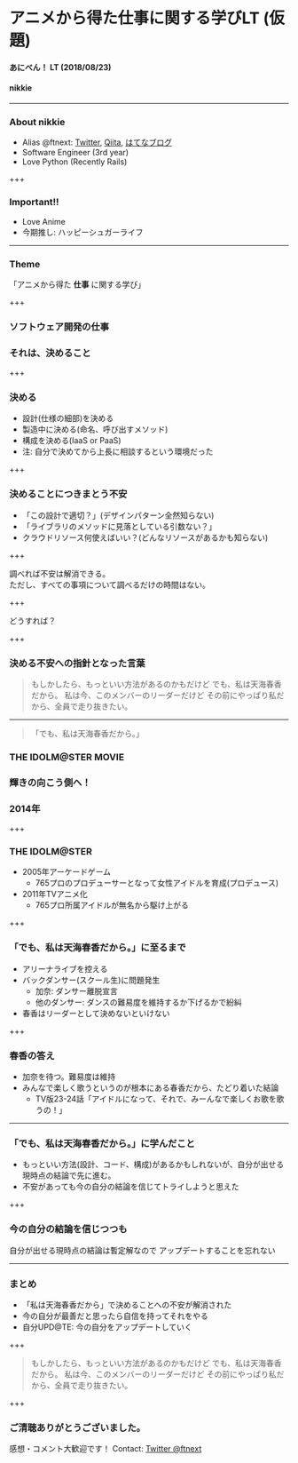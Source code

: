 # アニメから得た仕事に関する学びLT (仮題)
#### あにべん！ LT (2018/08/23)
#### nikkie

---

### About nikkie

- Alias @ftnext: [Twitter](https://twitter.com/ftnext), [Qiita](https://qiita.com/ftnext), [はてなブログ](http://nikkie-ftnext.hatenablog.com/)
- Software Engineer (3rd year)
- Love Python (Recently Rails)

+++

### Important!!

- Love Anime
- 今期推し: ハッピーシュガーライフ

---

### Theme

「アニメから得た **仕事** に関する学び」

+++

### ソフトウェア開発の仕事
### それは、決めること

+++

### 決める

- 設計(仕様の細部)を決める
- 製造中に決める(命名、呼び出すメソッド)
- 構成を決める(IaaS or PaaS)
- 注: 自分で決めてから上長に相談するという環境だった

+++

### 決めることにつきまとう不安

- 「この設計で適切？」(デザインパターン全然知らない)
- 「ライブラリのメソッドに見落としている引数ない？」
- クラウドリソース何使えばいい？(どんなリソースがあるかも知らない)

+++

調べれば不安は解消できる。  
ただし、すべての事項について調べるだけの時間はない。

+++

どうすれば？

+++

### 決める不安への指針となった言葉

>もしかしたら、もっといい方法があるのかもだけど
>でも、私は天海春香だから。
>私は今、このメンバーのリーダーだけど
>その前にやっぱり私だから、全員で走り抜きたい。

---

>「でも、私は天海春香だから。」

### THE IDOLM@STER MOVIE
### 輝きの向こう側へ！
### 2014年

+++

### THE IDOLM@STER

- 2005年アーケードゲーム
  - 765プロのプロデューサーとなって女性アイドルを育成(プロデュース)
- 2011年TVアニメ化
  - 765プロ所属アイドルが無名から駆け上がる

+++

### 「でも、私は天海春香だから。」に至るまで

- アリーナライブを控える
- バックダンサー(スクール生)に問題発生
  - 加奈: ダンサー離脱宣言
  - 他のダンサー: ダンスの難易度を維持するか下げるかで紛糾
- 春香はリーダーとして決めないといけない

+++

### 春香の答え

- 加奈を待つ。難易度は維持
- みんなで楽しく歌うというのが根本にある春香だから、たどり着いた結論
  - TV版23-24話「アイドルになって、それで、みーんなで楽しくお歌を歌うの！」

---

### 「でも、私は天海春香だから。」に学んだこと

- もっといい方法(設計、コード、構成)があるかもしれないが、自分が出せる現時点の結論で先に進む。
- 不安があっても今の自分の結論を信じてトライしようと思えた

+++

### 今の自分の結論を信じつつも

自分が出せる現時点の結論は暫定解なので
アップデートすることを忘れない

---

### まとめ

- 「私は天海春香だから」で決めることへの不安が解消された
- 今の自分が最善だと思ったら自信を持ってそれをやる
- 自分UPD@TE: 今の自分をアップデートしていく

+++

>もしかしたら、もっといい方法があるのかもだけど
>でも、私は天海春香だから。
>私は今、このメンバーのリーダーだけど
>その前にやっぱり私だから、全員で走り抜きたい。

+++

### ご清聴ありがとうございました。
感想・コメント大歓迎です！
Contact: [Twitter @ftnext](https://twitter.com/ftnext)
